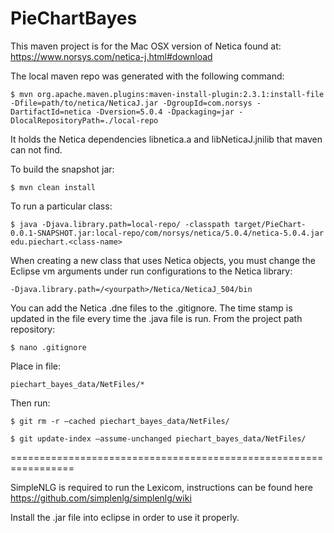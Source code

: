 # PieChartBayes

This maven project is for the Mac OSX version of Netica found at: https://www.norsys.com/netica-j.html#download

The local maven repo was generated with the following command:

```shell
$ mvn org.apache.maven.plugins:maven-install-plugin:2.3.1:install-file -Dfile=path/to/netica/NeticaJ.jar -DgroupId=com.norsys -DartifactId=netica -Dversion=5.0.4 -Dpackaging=jar -DlocalRepositoryPath=./local-repo
```
It holds the Netica dependencies libnetica.a and libNeticaJ.jnilib that maven can not find. 

To build the snapshot jar:

```shell
$ mvn clean install
```

To run a particular class:

```shell
$ java -Djava.library.path=local-repo/ -classpath target/PieChart-0.0.1-SNAPSHOT.jar:local-repo/com/norsys/netica/5.0.4/netica-5.0.4.jar edu.piechart.<class-name>
```


When creating a new class that uses Netica objects, you must change the Eclipse vm arguments under run configurations to the Netica library:
```shell
-Djava.library.path=/<yourpath>/Netica/NeticaJ_504/bin
```

You can add the Netica .dne files to the .gitignore. The time stamp is updated in the file every time the .java file is run. 
From the project path repository:
```shell
$ nano .gitignore
```
Place in file:
```shell
piechart_bayes_data/NetFiles/*
```
Then run:
```shell
$ git rm -r —cached piechart_bayes_data/NetFiles/
```
```shell
$ git update-index —assume-unchanged piechart_bayes_data/NetFiles/
```


=================================================================

SimpleNLG is required to run the Lexicom, instructions can be found here
https://github.com/simplenlg/simplenlg/wiki

Install the .jar file into eclipse in order to use it properly.  
